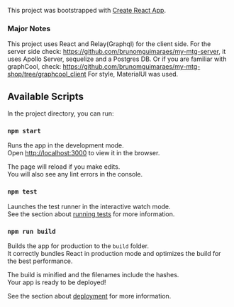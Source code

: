 This project was bootstrapped with [Create React App](https://github.com/facebook/create-react-app).

### Major Notes

This project uses React and Relay(Graphql) for the client side. For the server side check: https://github.com/brunomguimaraes/my-mtg-server, it uses Apollo Server, sequelize and a Postgres DB. 
Or if you are familiar with graphCool, check: https://github.com/brunomguimaraes/my-mtg-shop/tree/graphcool_client
For style, MaterialUI was used.


## Available Scripts

In the project directory, you can run:

### `npm start`

Runs the app in the development mode.<br>
Open [http://localhost:3000](http://localhost:3000) to view it in the browser.

The page will reload if you make edits.<br>
You will also see any lint errors in the console.

### `npm test`

Launches the test runner in the interactive watch mode.<br>
See the section about [running tests](https://facebook.github.io/create-react-app/docs/running-tests) for more information.

### `npm run build`

Builds the app for production to the `build` folder.<br>
It correctly bundles React in production mode and optimizes the build for the best performance.

The build is minified and the filenames include the hashes.<br>
Your app is ready to be deployed!

See the section about [deployment](https://facebook.github.io/create-react-app/docs/deployment) for more information.
